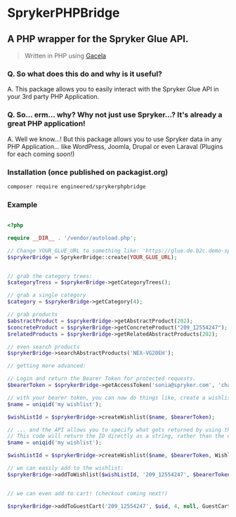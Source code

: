 # SprykerPHPBridge
## A PHP wrapper for the Spryker Glue API.
> Written in PHP using [Gacela](https://github.com/gacela-project/gacela)

### Q. So what does this do and why is it useful?

A. This package allows you to easily interact with the Spryker Glue API in your 3rd party PHP Application.

### Q. So... erm... why? Why not just use Spryker...? It's already a great PHP application!

A. Well we know...! But this package allows you to use Spryker data in any PHP Application... like WordPress, Joomla, Drupal or even Laraval (Plugins for each coming soon!)


### Installation (once published on packagist.org)

```bash
composer require engineered/sprykerphpbridge
```



### Example

```php

<?php

require __DIR__ . '/vendor/autoload.php';

// Change YOUR_GLUE_URL to something like: 'https://glue.de.b2c.demo-spryker.com'
$sprykerBridge = SprykerBridge::create(YOUR_GLUE_URL);


// grab the category trees:
$categoryTress = $sprykerBridge->getCategoryTrees();

// grab a single category
$category = $sprykerBridge->getCategory(4);

// grab products
$abstractProduct = $sprykerBridge->getAbstractProduct(202);
$concreteProduct = $sprykerBridge->getConcreteProduct("209_12554247");
$relatedProducts = $sprykerBridge->getRelatedAbstractProducts(202);

// even search products
$sprykerBridge->searchAbstractProducts('NEX-VG20EH');

// getting more advanced:

// Login and return the Bearer Token for protected requests.
$bearerToken = $sprykerBridge->getAccessToken('sonia@spryker.com', 'change123', TokenReturnAttribute::accessToken);

// with your bearer token, you can now do things like, create a wishlist...
$name = uniqid('my wishlist');

$wishListId = $sprykerBridge->createWishlist($name, $bearerToken);

// ... and the API allows you to specify what gets returned by using the supplied Enums.
// This code will return the ID directly as a string, rather than the entire response.
$name = uniqid('my wishlist');

$wishListId = $sprykerBridge->createWishlist($name, $bearerToken, WishlistsAttribute::id);

// we can easily add to the wishlist:
$sprykerBridge->addToWishlist($wishListId, '209_12554247', $bearerToken);


// we can even add to cart! (checkout coming next!)

$sprykerBridge->addToGuestCart('209_12554247', $uid, 4, null, GuestCartReturnAttribute::totals_discountTotal);

```
